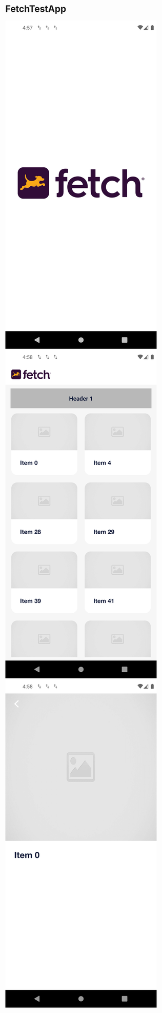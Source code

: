 # FetchTestApp
![Splash Screen](https://raw.githubusercontent.com/Shafaq-Ahsan/FetchTestApp/c5a29a8f62f96e0da5fbc1d5093adaa04ceb05a4/app/src/main/res/raw/image.png)
![Listing_Screen](https://raw.githubusercontent.com/Shafaq-Ahsan/FetchTestApp/c5a29a8f62f96e0da5fbc1d5093adaa04ceb05a4/app/src/main/res/raw/image1.png)
![Detail_Screen](https://raw.githubusercontent.com/Shafaq-Ahsan/FetchTestApp/c5a29a8f62f96e0da5fbc1d5093adaa04ceb05a4/app/src/main/res/raw/image2.png)
